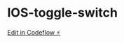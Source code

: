 # IOS-toggle-switch

[Edit in Codeflow ⚡️](https://stackblitz.com/~/github.com/DariaSibova/IOS-toggle-switch)